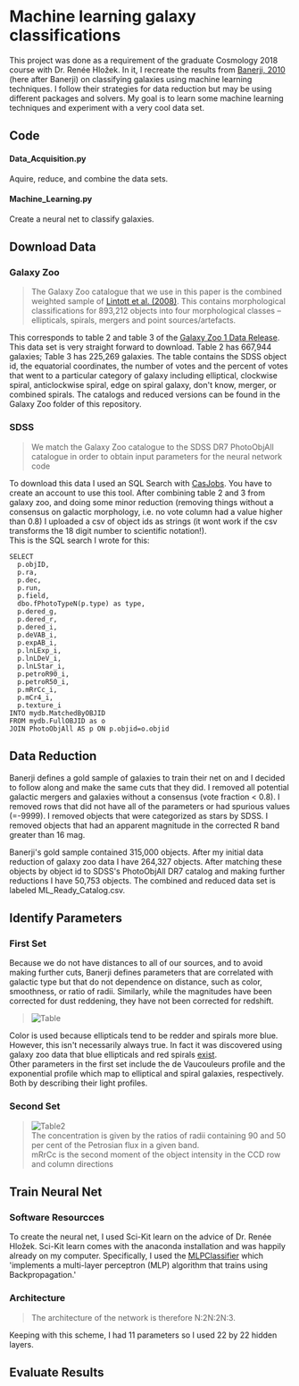 # Machine learning galaxy classifications
This project was done as a requirement of the graduate Cosmology 2018 course with Dr. Renée Hložek. In it, I
recreate the results from [Banerji, 2010](https://academic.oup.com/mnras/article/406/1/342/1073212) (here after Banerji) on classifying galaxies using machine learning techniques. I follow their strategies for data reduction but may be using different packages and solvers. My goal is to learn some machine learning techniques and experiment with a very cool data set.

## Code
#### Data_Acquisition.py
Aquire, reduce, and combine the data sets.
#### Machine_Learning.py
Create a neural net to classify galaxies.
## Download Data
### Galaxy Zoo
> The Galaxy Zoo catalogue that we use in this paper is the combined weighted sample of [Lintott et al. (2008)](http://adsabs.harvard.edu/abs/2008MNRAS.389.1179L). This contains morphological classifications for 893,212 objects into four morphological classes – ellipticals, spirals, mergers and point sources/artefacts.  
  
This corresponds to table 2 and table 3 of the [Galaxy Zoo 1 Data Release](https://data.galaxyzoo.org/).  
This data set is very straight forward to download. Table 2 has 667,944 galaxies; Table 3 has 225,269 galaxies. The table contains the SDSS object id, the equatorial coordinates, the number of votes and the percent of votes that went to a particular category of galaxy including elliptical, clockwise spiral, anticlockwise spiral, edge on spiral galaxy, don't know, merger, or combined spirals. The catalogs and reduced versions can be found in the Galaxy Zoo folder of this repository. 
  
### SDSS
> We match the Galaxy Zoo catalogue to the SDSS DR7 PhotoObjAll catalogue in order to obtain input parameters for the neural
network code 

To download this data I used an SQL Search with [CasJobs](https://skyserver.sdss.org/casjobs/). You have to create an account to use this tool. After combining table 2 and 3 from galaxy zoo, and doing some minor reduction (removing things without a consensus on galactic morphology, i.e. no vote column had a value higher than 0.8) I uploaded a csv of object ids as strings (it wont work if the csv transforms the 18 digit number to scientific notation!).  
This is the SQL search I wrote for this:  
```
SELECT 
  p.objID, 
  p.ra, 
  p.dec, 
  p.run, 
  p.field,
  dbo.fPhotoTypeN(p.type) as type,
  p.dered_g, 
  p.dered_r, 
  p.dered_i, 
  p.deVAB_i, 
  p.expAB_i,
  p.lnLExp_i, 
  p.lnLDeV_i, 
  p.lnLStar_i, 
  p.petroR90_i, 
  p.petroR50_i,
  p.mRrCc_i, 
  p.mCr4_i,
  p.texture_i
INTO mydb.MatchedByOBJID
FROM mydb.FullOBJID as o
JOIN PhotoObjAll AS p ON p.objid=o.objid
```  
## Data Reduction
Banerji defines a gold sample of galaxies to train their net on and I decided to follow along and make the same cuts that they did. I removed all potential galactic mergers and galaxies without a consensus (vote fraction < 0.8). I removed rows that did not have all of the parameters or had spurious values (=-9999). I removed objects that were categorized as stars by SDSS. I removed objects that had an apparent magnitude in the corrected R band greater than 16 mag.

Banerji's gold sample contained 315,000 objects. After my initial data reduction of galaxy zoo data I have 264,327 objects. After matching these objects by object id to SDSS's PhotoObjAll DR7 catalog and making further reductions I have 50,753 objects. The combined and reduced data set is labeled ML_Ready_Catalog.csv.   
## Identify Parameters
### First Set
Because we do not have distances to all of our sources, and to avoid making further cuts, Banerji defines parameters that are correlated with galactic type but that do not dependence on distance, such as color, smoothness, or ratio of radii. Similarly, while the magnitudes have been corrected for dust reddening, they have not been corrected for redshift.
> ![Table](https://i.imgur.com/IV8KSlD.png) 
  
Color is used because ellipticals tend to be redder and spirals more blue. However, this isn't necessarily always true. In fact it was discovered using galaxy zoo data that blue ellipticals and red spirals [exist](http://adsabs.harvard.edu/abs/2013MNRAS.432..359T).  
Other parameters in the first set include the de Vaucouleurs profile and the exponential profile which map to elliptical and spiral galaxies, respectively. Both by describing their light profiles.
### Second Set
> ![Table2](https://i.imgur.com/PpDJenG.png)  
   The concentration is given by the ratios of radii containing 90 and 50 per cent of the Petrosian flux in a given band.  
   mRrCc is the second moment of the object intensity in the CCD row and column directions 
## Train Neural Net 
### Software Resourcces
To create the neural net, I used Sci-Kit learn on the advice of Dr. Renée Hložek. Sci-Kit learn comes with the anaconda installation and was happily already on my computer. Specifically, I used the [MLPClassifier](https://scikit-learn.org/stable/modules/neural_networks_supervised.html#classification) which 'implements a multi-layer perceptron (MLP) algorithm that trains using Backpropagation.'
### Architecture 
> The architecture of the network is therefore N:2N:2N:3.  
  
Keeping with this scheme, I had 11 parameters so I used 22 by 22 hidden layers.

## Evaluate Results

